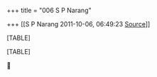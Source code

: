 +++
title = "006 S P Narang"

+++
[[S P Narang	2011-10-06, 06:49:23 [Source](https://groups.google.com/g/bvparishat/c/1foBhSaQ2ZI)]]



[TABLE]

[TABLE]




